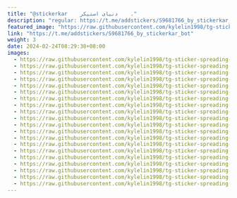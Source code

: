 ```yaml
---
title: "@stickerkar    دنیای استیکر    ."
description: "regular: https://t.me/addstickers/S9681766_by_stickerkar_bot"
featured_image: "https://raw.githubusercontent.com/kylelin1998/tg-sticker-spreading-worldwide-images/main/img/16b8008b-01db-4fc4-a27b-8700806abddd.jpg"
link: "https://t.me/addstickers/S9681766_by_stickerkar_bot"
weight: 3
date: 2024-02-24T08:29:38+08:00
images:
  - https://raw.githubusercontent.com/kylelin1998/tg-sticker-spreading-worldwide-images/main/img/16b8008b-01db-4fc4-a27b-8700806abddd.jpg
  - https://raw.githubusercontent.com/kylelin1998/tg-sticker-spreading-worldwide-images/main/img/a8805125-7ec6-4650-8dfd-d489f144951f.jpg
  - https://raw.githubusercontent.com/kylelin1998/tg-sticker-spreading-worldwide-images/main/img/844438e5-a3f8-471a-8271-7f6284a1bb71.jpg
  - https://raw.githubusercontent.com/kylelin1998/tg-sticker-spreading-worldwide-images/main/img/d31c42ae-675a-4cb6-9c48-e967c111fcde.jpg
  - https://raw.githubusercontent.com/kylelin1998/tg-sticker-spreading-worldwide-images/main/img/37d273df-de6d-48c3-93c4-7743e59fd9ce.jpg
  - https://raw.githubusercontent.com/kylelin1998/tg-sticker-spreading-worldwide-images/main/img/b47c2320-b15c-4728-9ca6-3241023e3ef1.jpg
  - https://raw.githubusercontent.com/kylelin1998/tg-sticker-spreading-worldwide-images/main/img/fcb1d203-aaf7-46d2-8323-1bb457a0b629.jpg
  - https://raw.githubusercontent.com/kylelin1998/tg-sticker-spreading-worldwide-images/main/img/1ca92b3d-7d7f-4e6a-a9a5-cab323d34d26.jpg
  - https://raw.githubusercontent.com/kylelin1998/tg-sticker-spreading-worldwide-images/main/img/220364f0-9c95-4a6d-9bd0-58427f96a98e.jpg
  - https://raw.githubusercontent.com/kylelin1998/tg-sticker-spreading-worldwide-images/main/img/c5d74528-1288-4dc9-b9c2-392cbb6f4fd7.jpg
  - https://raw.githubusercontent.com/kylelin1998/tg-sticker-spreading-worldwide-images/main/img/ab12361e-4b91-4413-b2a2-d49466c37b81.jpg
  - https://raw.githubusercontent.com/kylelin1998/tg-sticker-spreading-worldwide-images/main/img/c393527b-f5ae-484c-ba8e-1881cdb184b7.jpg
  - https://raw.githubusercontent.com/kylelin1998/tg-sticker-spreading-worldwide-images/main/img/092dc1f3-6c40-4e26-a068-c24b361541c7.jpg
  - https://raw.githubusercontent.com/kylelin1998/tg-sticker-spreading-worldwide-images/main/img/9b455584-8960-4a36-8867-92d06373eca9.jpg
  - https://raw.githubusercontent.com/kylelin1998/tg-sticker-spreading-worldwide-images/main/img/f3e12d54-9dcd-4c4d-9c90-9f61d44025f4.jpg
  - https://raw.githubusercontent.com/kylelin1998/tg-sticker-spreading-worldwide-images/main/img/c950da61-3689-4a6b-be44-b94f250c9cdb.jpg
  - https://raw.githubusercontent.com/kylelin1998/tg-sticker-spreading-worldwide-images/main/img/17cb9e9f-5ffb-4207-b3b8-fe0702f2f872.jpg
  - https://raw.githubusercontent.com/kylelin1998/tg-sticker-spreading-worldwide-images/main/img/bf88c1c6-b654-42f2-84ae-1fad84c5d214.jpg
  - https://raw.githubusercontent.com/kylelin1998/tg-sticker-spreading-worldwide-images/main/img/6f9b6ce8-5982-4fa9-95d2-bdd61b955032.jpg
  - https://raw.githubusercontent.com/kylelin1998/tg-sticker-spreading-worldwide-images/main/img/52365ba8-a1d8-4c3a-a0b4-52fbed356203.jpg
---
```

